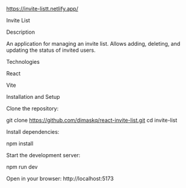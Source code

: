 https://invite-listt.netlify.app/ 

Invite List

Description

An application for managing an invite list. Allows adding, deleting, and updating the status of invited users.

Technologies

  React

  Vite

Installation and Setup

Clone the repository:

git clone https://github.com/dimaskq/react-invite-list.git
cd invite-list

Install dependencies:

npm install

Start the development server:

npm run dev

Open in your browser: http://localhost:5173

